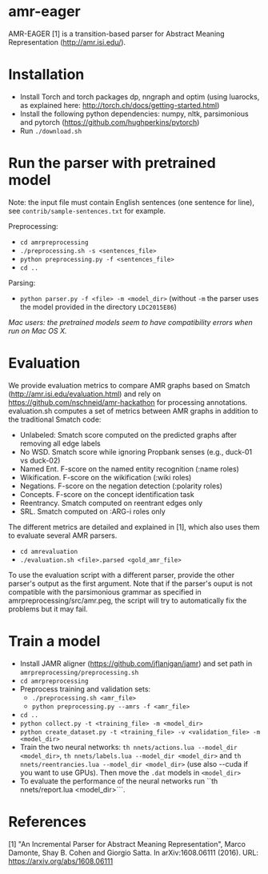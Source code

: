 # amr-eager

AMR-EAGER [1] is a transition-based parser for Abstract Meaning Representation (http://amr.isi.edu/).

# Installation

- Install Torch and torch packages dp, nngraph and optim (using luarocks, as explained here: http://torch.ch/docs/getting-started.html)
- Install the following python dependencies: numpy, nltk, parsimonious and pytorch (https://github.com/hughperkins/pytorch)
- Run ```./download.sh```

# Run the parser with pretrained model

Note: the input file must contain English sentences (one sentence for line), see ```contrib/sample-sentences.txt``` for example.

Preprocessing:
- ```cd amrpreprocessing```
- ```./preprocessing.sh -s <sentences_file>```
- ```python preprocessing.py -f <sentences_file>```
- ```cd ..```

Parsing:
- ```python parser.py -f <file> -m <model_dir>``` 
(without ```-m``` the parser uses the model provided in the directory ```LDC2015E86```)

*Mac users: the pretrained models seem to have compatibility errors when run on Mac OS X.*

# Evaluation

We provide evaluation metrics to compare AMR graphs based on Smatch (http://amr.isi.edu/evaluation.html) and rely on https://github.com/nschneid/amr-hackathon for processing annotations.
evaluation.sh computes a set of metrics between AMR graphs in addition to the traditional Smatch code:

* Unlabeled: Smatch score computed on the predicted graphs after removing all edge labels
* No WSD. Smatch score while ignoring Propbank senses (e.g., duck-01 vs duck-02)
* Named Ent. F-score on the named entity recognition (:name roles)
* Wikification. F-score on the wikification (:wiki roles)
* Negations. F-score on the negation detection (:polarity roles)
* Concepts. F-score on the concept identification task
* Reentrancy. Smatch computed on reentrant edges only
* SRL. Smatch computed on :ARG-i roles only

The different metrics are detailed and explained in [1], which also uses them to evaluate several AMR parsers.

- ```cd amrevaluation```
- ```./evaluation.sh <file>.parsed <gold_amr_file>```

To use the evaluation script with a different parser, provide the other parser's output as the first argument. Note that if the parser's ouput is not compatible with the parsimonious grammar as specified in amrpreprocessing/src/amr.peg, the script will try to automatically fix the problems but it may fail.

# Train a model
- Install JAMR aligner (https://github.com/jflanigan/jamr) and set path in ```amrpreprocessing/preprocessing.sh```
- ```cd amrpreprocessing```
- Preprocess training and validation sets:
  - ```./preprocessing.sh <amr_file>```
  - ```python preprocessing.py --amrs -f <amr_file>```
- ```cd ..```
- ```python collect.py -t <training_file> -m <model_dir>```
- ```python create_dataset.py -t <training_file> -v <validation_file> -m <model_dir>```
- Train the two neural networks: ```th nnets/actions.lua --model_dir <model_dir>```, ```th nnets/labels.lua --model_dir <model_dir>``` and ```th nnets/reentrancies.lua --model_dir <model_dir>``` (use also --cuda if you want to use GPUs). Then move the ```.dat``` models in ```<model_dir>```
- To evaluate the performance of the neural networks run ``th nnets/report.lua <model_dir>```. 

# References

[1] "An Incremental Parser for Abstract Meaning Representation", Marco Damonte, Shay B. Cohen and Giorgio Satta. In arXiv:1608.06111 (2016). URL: https://arxiv.org/abs/1608.06111

